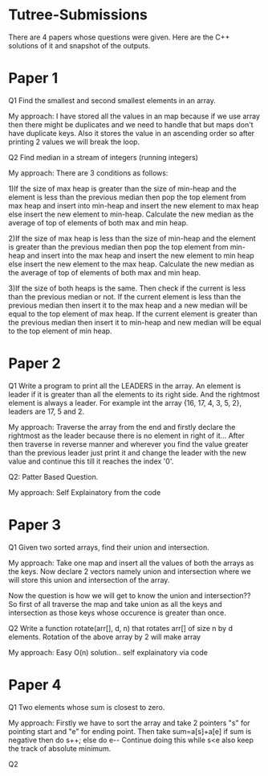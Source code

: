# Tutree-Submissions
There are 4 papers whose questions were given. Here are the C++ solutions of it and snapshot of the outputs.
# Paper 1

Q1 Find the smallest and second smallest elements in an array.

My approach: I have stored all the values in an map because if we use array then there might be duplicates and we need to handle that but maps don't have duplicate keys. Also it stores the value in an ascending order so after printing 2 values we will break the loop.

Q2 Find median in a stream of integers (running integers)

My approach: There are 3 conditions as follows:

1)If the size of max heap is greater than the size of min-heap and the element is less than the previous median then pop the top element from max heap and insert into min-heap and insert the new element to max heap else insert the new element to min-heap. Calculate the new median as the average of top of elements of both max and min heap.

2)If the size of max heap is less than the size of min-heap and the element is greater than the previous median then pop the top element from min-heap and insert into the max heap and insert the new element to min heap else insert the new element to the max heap. Calculate the new median as the average of top of elements of both max and min heap.

3)If the size of both heaps is the same. Then check if the current is less than the previous median or not. If the current element is less than the previous median then insert it to the max heap and a new median will be equal to the top element of max heap. If the current element is greater than the previous median then insert it to min-heap and new median will be equal to the top element of min heap.


# Paper 2

Q1 Write a program to print all the LEADERS in the array. An element is leader if it is greater than all the elements to its right side. And the rightmost element is always a leader. For example int the array {16, 17, 4, 3, 5, 2}, leaders are 17, 5 and 2.


My approach: Traverse the array from the end and firstly declare the rightmost as the leader because there is no element in right of it...
After then traverse in reverse manner and wherever you find the value greater than the previous leader just print it and change the leader with the new value and continue this till it reaches the index '0'.

Q2: Patter Based Question.

My approach: Self Explainatory from the code 

# Paper 3

Q1 Given two sorted arrays, find their union and intersection.

My approach: Take one map and insert all the values of both the arrays as the keys. Now declare 2 vectors namely union and intersection where we will store this union and intersection of the array.

Now the question is how we will get to know the union and intersection??
So first of all traverse the map and take union as all the keys and intersection as those keys whose occurence is greater than once.


Q2 Write a function rotate(arr[], d, n) that rotates arr[] of size n by d elements.
Rotation of the above array by 2 will make array

My approach: Easy O(n) solution.. self explainatory via code

# Paper 4

Q1 Two elements whose sum is closest to zero.

My approach: Firstly we have to sort the array and take 2 pointers "s" for pointing start and "e" for ending point.
Then take sum=a[s]+a[e]
if sum is negative then do s++;
else do e--
Continue doing this while s<e
also keep the track of absolute minimum.

Q2                              
